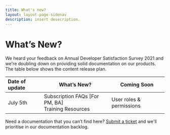 ```yaml
---
title: What's new?
layout: layout-page-sidenav
description: insert desecription.
---
```


# What’s New? 
We heard your feedback on Annual Developer Satisfaction Survey 2021 and we're doubling down on providing solid documentation on our products. The table below shows the content release plan.

 
| Date of update |                                         What’s New?                                       |           Coming Soon          |
| :------------- | ----------------------------------------------------------------------------------------- | ------------------------------ |
| July 5th       | Subscription FAQs [For PM, BA]<br /> Training Resources | User roles & permissions |
                

Need a documentation that you can’t find here? [Submit a ticket](https://www.developer.tech.gov.sg/singapore-government-tech-stack/toolchain/ship-hats-enquiries) and we'll prioritise in our documentation backlog.   


